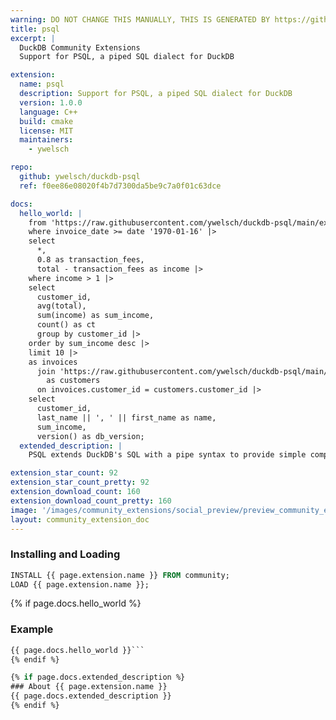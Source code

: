```yaml
---
warning: DO NOT CHANGE THIS MANUALLY, THIS IS GENERATED BY https://github/duckdb/community-extensions repository, check README there
title: psql
excerpt: |
  DuckDB Community Extensions
  Support for PSQL, a piped SQL dialect for DuckDB

extension:
  name: psql
  description: Support for PSQL, a piped SQL dialect for DuckDB
  version: 1.0.0
  language: C++
  build: cmake
  license: MIT
  maintainers:
    - ywelsch

repo:
  github: ywelsch/duckdb-psql
  ref: f0ee86e08020f4b7d7300da5be9c7a0f01c63dce

docs:
  hello_world: |
    from 'https://raw.githubusercontent.com/ywelsch/duckdb-psql/main/example/invoices.csv' |>
    where invoice_date >= date '1970-01-16' |>
    select
      *, 
      0.8 as transaction_fees,
      total - transaction_fees as income |>
    where income > 1 |>
    select
      customer_id, 
      avg(total), 
      sum(income) as sum_income, 
      count() as ct
      group by customer_id |>
    order by sum_income desc |>
    limit 10 |>
    as invoices
      join 'https://raw.githubusercontent.com/ywelsch/duckdb-psql/main/example/customers.csv'
        as customers
      on invoices.customer_id = customers.customer_id |>
    select
      customer_id,
      last_name || ', ' || first_name as name,
      sum_income,
      version() as db_version;
  extended_description: |
    PSQL extends DuckDB's SQL with a pipe syntax to provide simple composable queries. It's a lightweight variant of piped languages such as PRQL and Kusto, yet leveraging the full power of DuckDB's SQL.

extension_star_count: 92
extension_star_count_pretty: 92
extension_download_count: 160
extension_download_count_pretty: 160
image: '/images/community_extensions/social_preview/preview_community_extension_psql.png'
layout: community_extension_doc
---
```


### Installing and Loading
```sql
INSTALL {{ page.extension.name }} FROM community;
LOAD {{ page.extension.name }};
```

{% if page.docs.hello_world %}
### Example
```sql
{{ page.docs.hello_world }}```
{% endif %}

{% if page.docs.extended_description %}
### About {{ page.extension.name }}
{{ page.docs.extended_description }}
{% endif %}


